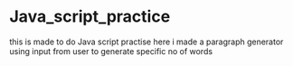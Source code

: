# Java_script_practice
this is made to do Java script practise here i made a paragraph generator using input from user to generate specific no of words
